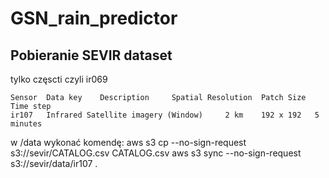 # GSN_rain_predictor
## Pobieranie SEVIR dataset
tylko częscti czyli ir069
```
Sensor 	Data key 	Description 	Spatial Resolution 	Patch Size 	Time step
ir107 	Infrared Satellite imagery (Window) 	2 km 	192 x 192 	5 minutes
```
w /data wykonać komendę:
aws s3 cp --no-sign-request s3://sevir/CATALOG.csv CATALOG.csv
aws s3 sync --no-sign-request s3://sevir/data/ir107 .

